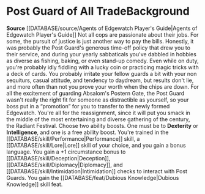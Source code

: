 ﻿---
id: '196'
name: Post Guard of All Trade
source: '[[DATABASE/source/Agents of Edgewatch Player''s Guide|Agents of Edgewatch
  Player''s Guide]]'

---
# Post Guard of All Trade<span class="item-type">Background</span>

**Source** [[DATABASE/source/Agents of Edgewatch Player's Guide|Agents of Edgewatch Player's Guide]]
Not all cops are passionate about their jobs. For some, the pursuit of justice is just another way to pay the bills. Honestly, it was probably the Post Guard's generous time-off policy that drew you to their service, and during your yearly sabbaticals you've dabbled in hobbies as diverse as fishing, baking, or even stand-up comedy. Even while on duty, you're probably idly fiddling with a lucky coin or practicing magic tricks with a deck of cards. You probably irritate your fellow guards a bit with your non sequiturs, casual attitude, and tendency to daydream, but results don't lie, and more often than not you prove your worth when the chips are down.
 For all the excitement of guarding Absalom's Postern Gate, the Post Guard wasn't really the right fit for someone as distractible as yourself, so your boss put in a “promotion” for you to transfer to the newly formed Edgewatch. You're all for the reassignment, since it will put you smack in the middle of the most entertaining and diverse gathering of the century, the Radiant Festival.
 Choose two ability boosts. One must be to **Dexterity** or **Intelligence**, and one is a free ability boost.
 You're trained in the [[DATABASE/skill/Performance|Performance]] skill, a [[DATABASE/skill/Lore|Lore]] skill of your choice, and you gain a bonus language. You gain a +1 circumstance bonus to [[DATABASE/skill/Deception|Deception]], [[DATABASE/skill/Diplomacy|Diplomacy]], and [[DATABASE/skill/Intimidation|Intimidation]] checks to interact with Post Guards. You gain the [[DATABASE/feat/Dubious Knowledge|Dubious Knowledge]] skill feat.